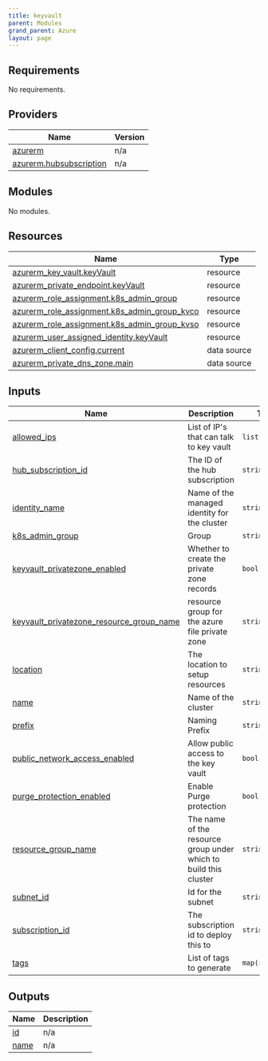 ```yaml
---
title: keyvault
parent: Modules
grand_parent: Azure
layout: page
---
```


<!-- BEGIN_TF_DOCS -->

## Requirements

No requirements.

## Providers

| Name | Version |
|------|---------|
| <a name="provider_azurerm"></a> [azurerm](#provider\_azurerm) | n/a |
| <a name="provider_azurerm.hubsubscription"></a> [azurerm.hubsubscription](#provider\_azurerm.hubsubscription) | n/a |

## Modules

No modules.

## Resources

| Name | Type |
|------|------|
| [azurerm_key_vault.keyVault](https://registry.terraform.io/providers/hashicorp/azurerm/latest/docs/resources/key_vault) | resource |
| [azurerm_private_endpoint.keyVault](https://registry.terraform.io/providers/hashicorp/azurerm/latest/docs/resources/private_endpoint) | resource |
| [azurerm_role_assignment.k8s_admin_group](https://registry.terraform.io/providers/hashicorp/azurerm/latest/docs/resources/role_assignment) | resource |
| [azurerm_role_assignment.k8s_admin_group_kvco](https://registry.terraform.io/providers/hashicorp/azurerm/latest/docs/resources/role_assignment) | resource |
| [azurerm_role_assignment.k8s_admin_group_kvso](https://registry.terraform.io/providers/hashicorp/azurerm/latest/docs/resources/role_assignment) | resource |
| [azurerm_user_assigned_identity.keyVault](https://registry.terraform.io/providers/hashicorp/azurerm/latest/docs/resources/user_assigned_identity) | resource |
| [azurerm_client_config.current](https://registry.terraform.io/providers/hashicorp/azurerm/latest/docs/data-sources/client_config) | data source |
| [azurerm_private_dns_zone.main](https://registry.terraform.io/providers/hashicorp/azurerm/latest/docs/data-sources/private_dns_zone) | data source |

## Inputs

| Name | Description | Type | Default | Required |
|------|-------------|------|---------|:--------:|
| <a name="input_allowed_ips"></a> [allowed\_ips](#input\_allowed\_ips) | List of IP's that can talk to key vault | `list(string)` | n/a | yes |
| <a name="input_hub_subscription_id"></a> [hub\_subscription\_id](#input\_hub\_subscription\_id) | The ID of the hub subscription | `string` | n/a | yes |
| <a name="input_identity_name"></a> [identity\_name](#input\_identity\_name) | Name of the managed identity for the cluster | `string` | `""` | no |
| <a name="input_k8s_admin_group"></a> [k8s\_admin\_group](#input\_k8s\_admin\_group) | Group | `string` | n/a | yes |
| <a name="input_keyvault_privatezone_enabled"></a> [keyvault\_privatezone\_enabled](#input\_keyvault\_privatezone\_enabled) | Whether to create the private zone records | `bool` | `false` | no |
| <a name="input_keyvault_privatezone_resource_group_name"></a> [keyvault\_privatezone\_resource\_group\_name](#input\_keyvault\_privatezone\_resource\_group\_name) | resource group for the azure file private zone | `string` | `""` | no |
| <a name="input_location"></a> [location](#input\_location) | The location to setup resources | `string` | n/a | yes |
| <a name="input_name"></a> [name](#input\_name) | Name of the cluster | `string` | `""` | no |
| <a name="input_prefix"></a> [prefix](#input\_prefix) | Naming Prefix | `string` | `""` | no |
| <a name="input_public_network_access_enabled"></a> [public\_network\_access\_enabled](#input\_public\_network\_access\_enabled) | Allow public access to the key vault | `bool` | n/a | yes |
| <a name="input_purge_protection_enabled"></a> [purge\_protection\_enabled](#input\_purge\_protection\_enabled) | Enable Purge protection | `bool` | n/a | yes |
| <a name="input_resource_group_name"></a> [resource\_group\_name](#input\_resource\_group\_name) | The name of the resource group under which to build this cluster | `string` | n/a | yes |
| <a name="input_subnet_id"></a> [subnet\_id](#input\_subnet\_id) | Id for the subnet | `string` | n/a | yes |
| <a name="input_subscription_id"></a> [subscription\_id](#input\_subscription\_id) | The subscription id to deploy this to | `string` | n/a | yes |
| <a name="input_tags"></a> [tags](#input\_tags) | List of tags to generate | `map(string)` | n/a | yes |

## Outputs

| Name | Description |
|------|-------------|
| <a name="output_id"></a> [id](#output\_id) | n/a |
| <a name="output_name"></a> [name](#output\_name) | n/a |

<!-- END_TF_DOCS -->